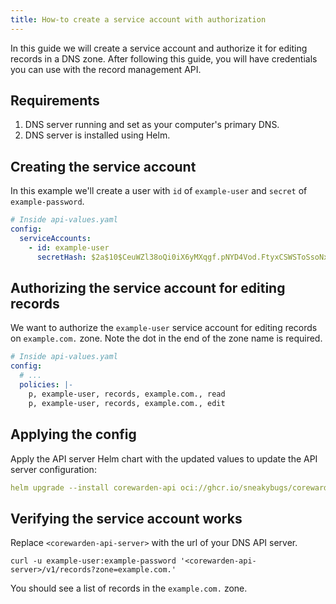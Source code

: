 ```yaml
---
title: How-to create a service account with authorization
---
```


In this guide we will create a service account and authorize it for editing
records in a DNS zone.
After following this guide, you will have credentials you can use with the record
management API.

## Requirements

1. DNS server running and set as your computer's primary DNS.
2. DNS server is installed using Helm.

## Creating the service account

In this example we'll create a user with `id` of `example-user` and
`secret` of `example-password`.

```yaml
# Inside api-values.yaml
config:
  serviceAccounts:
    - id: example-user
      secretHash: $2a$10$CeuWZl38oQi0iX6yMXqgf.pNYD4Vod.FtyxCSWSToSsoNx2z/sPuO
```

## Authorizing the service account for editing records

We want to authorize the `example-user` service account for editing records on
`example.com.` zone.
Note the dot in the end of the zone name is required.

```yaml
# Inside api-values.yaml
config:
  # ...
  policies: |-
    p, example-user, records, example.com., read
    p, example-user, records, example.com., edit
```

## Applying the config

Apply the API server Helm chart with the updated values to update the API server
configuration:

```yaml
helm upgrade --install corewarden-api oci://ghcr.io/sneakybugs/corewarden-api --values api-values.yaml
```

## Verifying the service account works

Replace `<corewarden-api-server>` with the url of your DNS API server.

```
curl -u example-user:example-password '<corewarden-api-server>/v1/records?zone=example.com.'
```

You should see a list of records in the `example.com.` zone.
